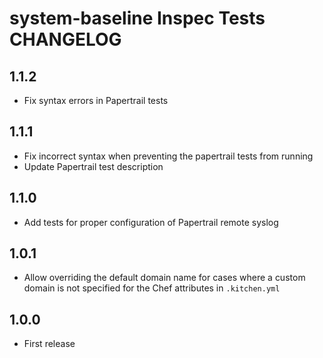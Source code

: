 # system-baseline Inspec Tests CHANGELOG

## 1.1.2
- Fix syntax errors in Papertrail tests

## 1.1.1
- Fix incorrect syntax when preventing the papertrail tests from running
- Update Papertrail test description

## 1.1.0
- Add tests for proper configuration of Papertrail remote syslog

## 1.0.1
- Allow overriding the default domain name for cases where a custom domain is not specified for the Chef attributes in
`.kitchen.yml`

## 1.0.0
- First release
